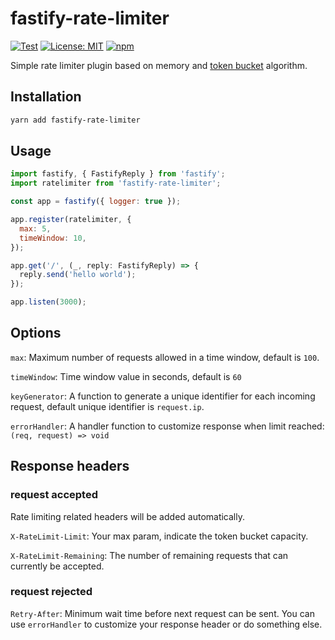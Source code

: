 # fastify-rate-limiter

[![Test](https://github.com/Margaux7/fastify-rate-limiter/actions/workflows/test.yml/badge.svg)](https://github.com/Margaux7/fastify-rate-limiter/actions/workflows/test.yml)
[![License: MIT](https://img.shields.io/badge/License-MIT-blue.svg)](https://opensource.org/licenses/MIT)
[![npm](https://img.shields.io/npm/v/fastify-rate-limiter.svg?style=flat-square)](https://www.npmjs.com/package/fastify-rate-limiter)

Simple rate limiter plugin based on memory and [token bucket](https://en.wikipedia.org/wiki/Token_bucket) algorithm.

## Installation

```bash
yarn add fastify-rate-limiter
```

## Usage

```js
import fastify, { FastifyReply } from 'fastify';
import ratelimiter from 'fastify-rate-limiter';

const app = fastify({ logger: true });

app.register(ratelimiter, {
  max: 5,
  timeWindow: 10,
});

app.get('/', (_, reply: FastifyReply) => {
  reply.send('hello world');
});

app.listen(3000);
```

## Options

`max`: Maximum number of requests allowed in a time window, default is `100`.

`timeWindow`: Time window value in seconds, default is `60`

`keyGenerator`: A function to generate a unique identifier for each incoming request, default unique identifier is `request.ip`.

`errorHandler`: A handler function to customize response when limit reached: `(req, request) => void`

## Response headers

### request accepted

Rate limiting related headers will be added automatically.

`X-RateLimit-Limit`: Your max param, indicate the token bucket capacity.

`X-RateLimit-Remaining`: The number of remaining requests that can currently be accepted.

### request rejected

`Retry-After`: Minimum wait time before next request can be sent. You can use `errorHandler` to customize your response header or do something else.
